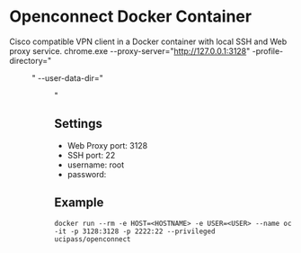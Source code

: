 # Openconnect Docker Container
Cisco compatible VPN client in a Docker container with local SSH and Web proxy service.
chrome.exe --proxy-server="http://127.0.0.1:3128" -profile-directory="<DIR>" --user-data-dir="<DIR>"

## Settings

- Web Proxy port: 3128
- SSH port: 22
- username: root
- password: <empty>


## Example
```
docker run --rm -e HOST=<HOSTNAME> -e USER=<USER> --name oc -it -p 3128:3128 -p 2222:22 --privileged ucipass/openconnect
```
